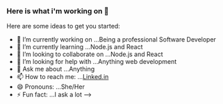 ### Here is what i'm working on 👋


Here are some ideas to get you started:

- 🔭 I’m currently working on ...Being a professional Software Developer
- 🌱 I’m currently learning ...Node.js and React
- 👯 I’m looking to collaborate on ...Node.js and React
- 🤔 I’m looking for help with ...Anything web development
- 💬 Ask me about ...Anything
- 📫 How to reach me: ...[Linked.in](https://www.linkedin.com/in/bohlokoa-tsepiso-morite-501b94160)
- 😄 Pronouns: ...She/Her
- ⚡ Fun fact: ...I ask a lot
-->
